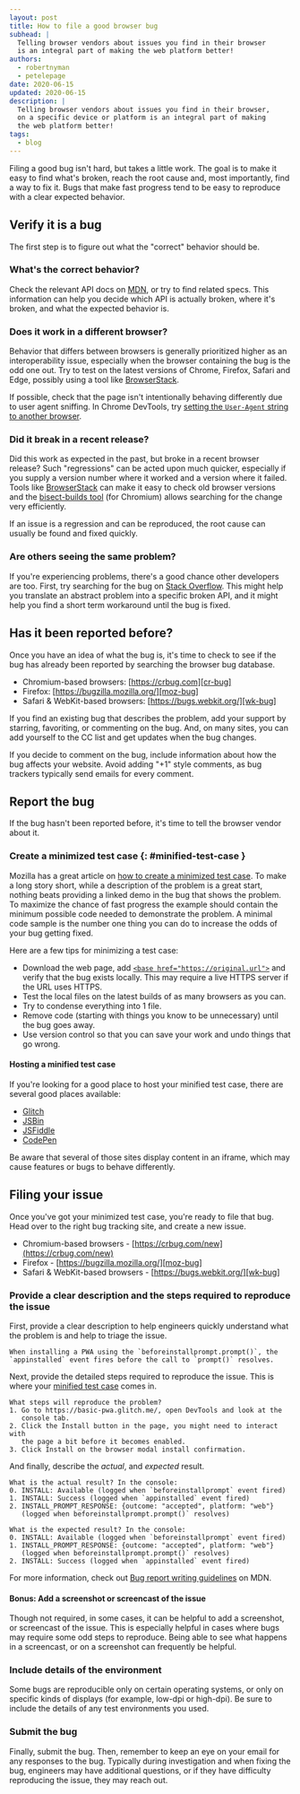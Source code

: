 ```yaml
---
layout: post
title: How to file a good browser bug
subhead: |
  Telling browser vendors about issues you find in their browser
  is an integral part of making the web platform better!
authors:
  - robertnyman
  - petelepage
date: 2020-06-15
updated: 2020-06-15
description: |
  Telling browser vendors about issues you find in their browser,
  on a specific device or platform is an integral part of making
  the web platform better!
tags:
  - blog
---
```


Filing a good bug isn't hard, but takes a little work. The goal is to make it
easy to find what's broken, reach the root cause and, most importantly, find a
way to fix it. Bugs that make fast progress tend to be easy to reproduce with a
clear expected behavior.

## Verify it is a bug

The first step is to figure out what the "correct" behavior should be.

### What's the correct behavior?

Check the relevant API docs on [MDN](https://developer.mozilla.org/), or try to
find related specs. This information can help you decide which API is actually
broken, where it's broken, and what the expected behavior is.

### Does it work in a different browser?

Behavior that differs between browsers is generally prioritized higher as an
interoperability issue, especially when the browser containing the bug is the
odd one out. Try to test on the latest versions of Chrome, Firefox, Safari and
Edge, possibly using a tool like [BrowserStack](https://www.browserstack.com/).

If possible, check that the page isn't intentionally behaving differently due to
user agent sniffing. In Chrome DevTools, try [setting the `User-Agent` string
to another browser](https://developers.google.com/web/tools/chrome-devtools/device-mode/override-user-agent).

### Did it break in a recent release?

Did this work as expected in the past, but broke in a recent browser release?
Such "regressions" can be acted upon much quicker, especially if you supply a
version number where it worked and a version where it failed. Tools like
[BrowserStack](https://www.browserstack.com/) can make it easy to check old
browser versions and the [bisect-builds tool](https://www.chromium.org/developers/bisect-builds-py)
(for Chromium) allows searching for the change very efficiently.

If an issue is a regression and can be reproduced, the root cause can usually be
found and fixed quickly.

### Are others seeing the same problem?

If you're experiencing problems, there's a good chance other developers are too.
First, try searching for the bug on [Stack Overflow](http://stackoverflow.com/).
This might help you translate an abstract problem into a specific broken API,
and it might help you find a short term workaround until the bug is fixed.

## Has it been reported before?

Once you have an idea of what the bug is, it's time to check to see if the bug
has already been reported by searching the browser bug database.

* Chromium-based browsers: [https://crbug.com][cr-bug]
* Firefox: [https://bugzilla.mozilla.org/][moz-bug]
* Safari & WebKit-based browsers: [https://bugs.webkit.org/][wk-bug]

If you find an existing bug that describes the problem, add your support
by starring, favoriting, or commenting on the bug. And, on many sites,
you can add yourself to the CC list and get updates when the bug changes.

If you decide to comment on the bug, include information about how the bug
affects your website. Avoid adding "+1" style comments, as bug trackers
typically send emails for every comment.

## Report the bug

If the bug hasn't been reported before, it's time to tell the browser vendor
about it.

### Create a minimized test case {: #minified-test-case }

Mozilla has a great article on
[how to create a minimized test case][mdn-reduced-testcase]. To make a
long story short, while a description of the problem is a great start, nothing
beats providing a linked demo in the bug that shows the
problem. To maximize the chance of fast progress the example should contain
the minimum possible code needed to demonstrate the problem. A minimal code
sample is the number one thing you can do to increase the odds of your
bug getting fixed.

Here are a few tips for minimizing a test case:

* Download the web page, add 
  [`<base href="https://original.url">`](https://developer.mozilla.org/en-US/docs/Web/HTML/Element/base)
  and verify that the bug exists locally. This may require a live HTTPS server if the
  URL uses HTTPS.
* Test the local files on the latest builds of as many browsers as you can.
* Try to condense everything into 1 file.
* Remove code (starting with things you know to be unnecessary) until the bug
  goes away.
* Use version control so that you can save your work and undo things that go
  wrong.

#### Hosting a minified test case

If you're looking for a good place to host your minified test case,
there are several good places available:

* [Glitch](https://glitch.com)
* [JSBin](https://jsbin.com)
* [JSFiddle](https://jsfiddle.net)
* [CodePen](https://codepen.io)

Be aware that several of those sites display content in an iframe, which
may cause features or bugs to behave differently.

## Filing your issue

Once you've got your minimized test case, you're ready to file that bug.
Head over to the right bug tracking site, and create a new issue.

* Chromium-based browsers - [https://crbug.com/new](https://crbug.com/new)
* Firefox - [https://bugzilla.mozilla.org/][moz-bug]
* Safari & WebKit-based browsers - [https://bugs.webkit.org/][wk-bug]

### Provide a clear description and the steps required to reproduce the issue

First, provide a clear description to help engineers quickly understand what
the problem is and help to triage the issue.

```text
When installing a PWA using the `beforeinstallprompt.prompt()`, the
`appinstalled` event fires before the call to `prompt()` resolves.
```

Next, provide the detailed steps required to reproduce the issue.
This is where your [minified test case](#minified-test-case) comes in.

```text
What steps will reproduce the problem?
1. Go to https://basic-pwa.glitch.me/, open DevTools and look at the
   console tab.
2. Click the Install button in the page, you might need to interact with
   the page a bit before it becomes enabled.
3. Click Install on the browser modal install confirmation.
```

And finally, describe the *actual*, and *expected* result.

```text
What is the actual result? In the console:
0. INSTALL: Available (logged when `beforeinstallprompt` event fired)
1. INSTALL: Success (logged when `appinstalled` event fired)
2. INSTALL_PROMPT_RESPONSE: {outcome: "accepted", platform: "web"}
   (logged when beforeinstallprompt.prompt()` resolves)

What is the expected result? In the console:
0. INSTALL: Available (logged when `beforeinstallprompt` event fired)
1. INSTALL_PROMPT_RESPONSE: {outcome: "accepted", platform: "web"}
   (logged when beforeinstallprompt.prompt()` resolves)
2. INSTALL: Success (logged when `appinstalled` event fired)
```

For more information, check out [Bug report writing guidelines][mdn-bug-report]
on MDN.

#### Bonus: Add a screenshot or screencast of the issue

Though not required, in some cases, it can be helpful to add a screenshot,
or screencast of the issue. This is especially helpful in cases where bugs
may require some odd steps to reproduce. Being able to see what happens in
a screencast, or on a screenshot can frequently be helpful.

### Include details of the environment

Some bugs are reproducible only on certain operating systems, or only on
specific kinds of displays (for example, low-dpi or high-dpi). Be sure to
include the details of any test environments you used.

### Submit the bug

Finally, submit the bug. Then, remember to keep an eye on your email for any
responses to the bug. Typically during investigation and when fixing the bug,
engineers may have additional questions, or if they have difficulty
reproducing the issue, they may reach out.

[cr-bug]: https://crbug.com/
[moz-bug]: https://bugzilla.mozilla.org/
[wk-bug]: https://bugs.webkit.org/
[mdn-bug-report]: https://developer.mozilla.org/en-US/docs/Mozilla/QA/Bug_writing_guidelines
[mdn-reduced-testcase]: https://developer.mozilla.org/en-US/docs/Mozilla/QA/Reducing_testcases
